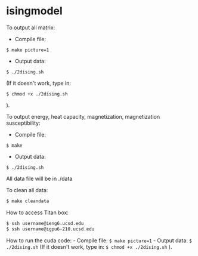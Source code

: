 # isingmodel

To output all matrix:
  - Compile file:
  ```
  $ make picture=1
  ```
  - Output data:
  ```
  $ ./2dising.sh
  ```
  (If it doesn't work, type in:
  ```
  $ chmod +x ./2dising.sh
  ```
  ).

To output energy, heat capacity, magnetization, magnetization susceptibility:
  - Compile file:
  ```
  $ make
  ```
  - Output data:
  ```
  $ ./2dising.sh
  ```

All data file will be in ./data

To clean all data:
```sh
$ make cleandata
```
How to access Titan box:
```sh
$ ssh username@ieng6.ucsd.edu
$ ssh username@igpu6-210.ucsd.edu
```

How to run the cuda code:
    - Compile file:
    ```
    $ make picture=1
    ```
    - Output data:
    ```
    $ ./2dising.sh
    ```
    (If it doesn't work, type in:
    ```
    $ chmod +x ./2dising.sh
    ```
    ).
